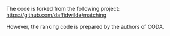 
The code is forked from the following project:
https://github.com/daffidwilde/matching


However, the ranking code is prepared by the authors of CODA.
